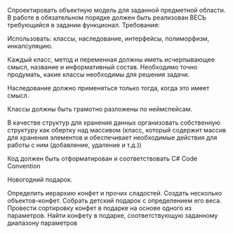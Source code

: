 Спроектировать объектную модель для заданной предметной области. В работе в обязательном порядке должен быть реализован ВЕСЬ требующийся в задании функционал. Требования: ​

 Использовать: классы, наследование, интерфейсы, полиморфизм, инкапсуляцию.​

 Каждый класс, метод и переменная должны иметь исчерпывающее смысл, название и информативный состав. Необходимо точно продумать, какие классы необходимы для решения задачи.​

 Наследование должно применяться только тогда, когда это имеет смысл.​

 Классы должны быть грамотно разложены по неймспейсам. ​

 В качестве структур для хранения данных организовать собственную структуру как обертку над массивом (класс, который содержит массив для хранения элементов и обеспечивает необходимые действия для работы с ним (добавление, удаление и т.д.))​

 Код должен быть отформатирован и соответствовать C# Code Convention​
 
 
 Новогодний подарок. ​

Определить иерархию конфет и прочих сладостей. Создать несколько объектов-конфет. Собрать детский подарок с определением его веса. Провести сортировку конфет в подарке на основе одного из параметров. Найти конфету в подарке, соответствующую заданному диапазону параметров
